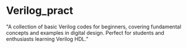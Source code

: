 # Verilog_pract
"A collection of basic Verilog codes for beginners, covering fundamental concepts and examples in digital design. Perfect for students and enthusiasts learning Verilog HDL."
